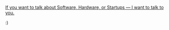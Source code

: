 [If you want to talk about Software, Hardware, or Startups — I want to talk to you.](https://notjam.es/lets-chat/)

:)

<!-- Free my models 70686adb73 -->
